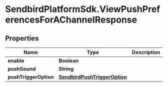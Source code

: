 # SendbirdPlatformSdk.ViewPushPreferencesForAChannelResponse

## Properties

Name | Type | Description | Notes
------------ | ------------- | ------------- | -------------
**enable** | **Boolean** |  | [optional] 
**pushSound** | **String** |  | [optional] 
**pushTriggerOption** | [**SendbirdPushTriggerOption**](SendbirdPushTriggerOption.md) |  | [optional] 


